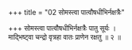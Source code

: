 +++
title = "02 सोमस्त्वा पात्वौषधीभिर्नक्षत्रैः"

+++
सोमस्त्वा पात्वौषधीभिर्नक्षत्रैः पातु सूर्यः ।  
माद्भिष्ट्वा चन्द्रो वृत्रहा वातः प्राणेन रक्षतु ॥ २ ॥